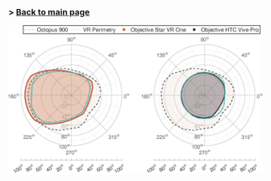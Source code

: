 ### > [Back to main page](https://zeissvisionsciencelab.github.io/HMD-FOV/)

<img src="https://github.com/ZeissVisionScienceLab/HMD-FOV/blob/main/figures/210330_VRPerimetryComp2.png?raw=true" alt="HMD Figure" width="800"/>